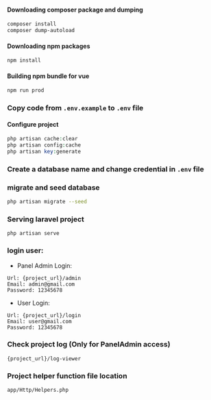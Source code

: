 #### Downloading composer package and dumping
~~~bash
composer install
composer dump-autoload
~~~

#### Downloading npm packages
~~~bash
npm install
~~~

#### Building npm bundle for vue
~~~bash
npm run prod
~~~

### Copy code from `.env.example` to `.env` file

#### Configure project
~~~php
php artisan cache:clear
php artisan config:cache
php artisan key:generate
~~~

### Create a database name and change credential in `.env` file

### migrate and seed database
~~~bash
php artisan migrate --seed
~~~

### Serving laravel project
~~~
php artisan serve
~~~


### login user:
* Panel Admin Login:
~~~
Url: {project_url}/admin
Email: admin@gmail.com
Password: 12345678
~~~

* User Login:
~~~
Url: {project_url}/login
Email: user@gmail.com
Password: 12345678
~~~ 

### Check project log (Only for PanelAdmin access)
~~~
{project_url}/log-viewer
~~~

### Project helper function file location
`app/Http/Helpers.php`
   
